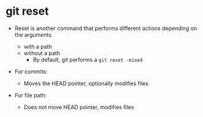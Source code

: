 # git reset

- Reset is another command that performs different actions depending on the arguments
  - with a path
  - without a path
    - By default, git performs a `git reset -mixed`

- For commits:
  - Moves the HEAD pointer, optionally modifies files
- For file path:
  - Does not move HEAD pointer, modifies files

